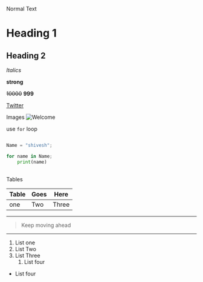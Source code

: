 Normal Text

# Heading 1
## Heading 2

_Italics_

**strong**

~~10000~~ **999**


[Twitter](https://twitter.com/Shivesh_1 "Twitter_profile")

Images
![Welcome]()

use `for` loop

```Python

Name = "shivesh";

for name in Name;
    print(name)
    

```
Tables

|Table|Goes|Here|
|---|----|---|
|one|Two|Three|

---
>Keep moving ahead
---

1. List one
2. List Two
3. List Three
    1. List four
- List four






